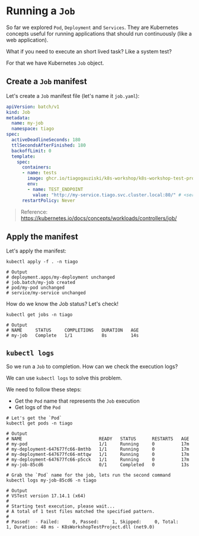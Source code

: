 # Running a `Job`

So far we explored `Pod`, `Deployment` and `Services`. They are Kubernetes concepts useful for running applications that should run continuously (like a web application).

What if you need to execute an short lived task? Like a system test?

For that we have Kubernetes `Job` object.

## Create a `Job` manifest
Let's create a `Job` manifest file (let's name it `job.yaml`):
```yaml
apiVersion: batch/v1
kind: Job
metadata:
  name: my-job
  namespace: tiago
spec:
  activeDeadlineSeconds: 180
  ttlSecondsAfterFinished: 180
  backoffLimit: 0
  template:
    spec:
      containers:
      - name: tests
        image: ghcr.io/tiagogauziski/k8s-workshop/k8s-workshop-test-project:latest
        env:
        - name: TEST_ENDPOINT
          value: "http://my-service.tiago.svc.cluster.local:80/" # <service-name>.<namespace>.svc.cluster.local
      restartPolicy: Never
```
> Reference: https://kubernetes.io/docs/concepts/workloads/controllers/job/

## Apply the manifest
Let's apply the manifest:
```pwsh
kubectl apply -f . -n tiago

# Output
# deployment.apps/my-deployment unchanged
# job.batch/my-job created
# pod/my-pod unchanged
# service/my-service unchanged
```

How do we know the Job status? Let's check!
```pwsh
kubectl get jobs -n tiago

# Output
# NAME     STATUS     COMPLETIONS   DURATION   AGE
# my-job   Complete   1/1           8s         14s
```

## `kubectl logs`
So we run a `Job` to completion. How can we check the execution logs?

We can use `kubectl logs` to solve this problem.

We need to follow these steps:
- Get the `Pod` name that represents the `Job` execution
- Get logs of the `Pod`

```pwsh
# Let's get the `Pod`
kubectl get pods -n tiago

# Output
# NAME                             READY   STATUS      RESTARTS   AGE
# my-pod                           1/1     Running     0          17m
# my-deployment-647677fc66-8mthb   1/1     Running     0          17m
# my-deployment-647677fc66-mttqw   1/1     Running     0          17m
# my-deployment-647677fc66-p5cck   1/1     Running     0          17m
# my-job-85cd6                     0/1     Completed   0          13s

# Grab the `Pod` name for the job, lets run the second command
kubectl logs my-job-85cd6 -n tiago

# Output
# VSTest version 17.14.1 (x64)
# 
# Starting test execution, please wait...
# A total of 1 test files matched the specified pattern.
# 
# Passed!  - Failed:     0, Passed:     1, Skipped:     0, Total:     1, Duration: 48 ms - K8sWorkshopTestProject.dll (net9.0)
```
